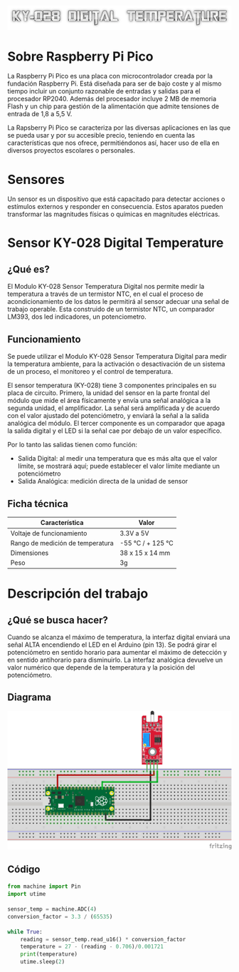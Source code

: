 ![Titulo](cooltext399271184396629.png)

# Sobre Raspberry Pi Pico
La Raspberry Pi Pico es una placa con microcontrolador creada por la fundación Raspberry Pi. Está diseñada para ser de bajo coste y al mismo tiempo incluir un conjunto razonable de entradas y salidas para el procesador RP2040. Además del procesador incluye 2 MB de memoria Flash y un chip para gestión de la alimentación que admite tensiones de entrada de 1,8 a 5,5 V.

La Rapsberry Pi Pico se caracteriza por las diversas aplicaciones en las que se pueda usar y por su accesible precio, teniendo en cuenta las características que nos ofrece, permitiéndonos así, hacer uso de ella en diversos proyectos escolares o personales.


# Sensores
Un sensor es un dispositivo que está capacitado para detectar acciones o estímulos externos y responder en consecuencia. Estos aparatos pueden transformar las magnitudes físicas o químicas en magnitudes eléctricas.


# Sensor KY-028 Digital Temperature

## ¿Qué es?
El Modulo KY-028 Sensor Temperatura Digital nos permite medir la temperatura a través de un termistor  NTC, en el cual el proceso de acondicionamiento de los datos le permitirá al sensor adecuar una señal de trabajo operable. Esta construido de un termistor NTC, un comparador LM393, dos led indicadores, un potenciometro.

## Funcionamiento
Se puede utilizar el Modulo KY-028 Sensor Temperatura Digital para medir la temperatura ambiente, para la activación o desactivación de un sistema de un proceso, el monitoreo y el control de temperatura.

El sensor temperatura (KY-028) tiene 3 componentes principales en su placa de circuito. Primero, la unidad del sensor en la parte frontal del módulo que mide el área físicamente y envía una señal analógica a la segunda unidad, el amplificador. La señal será amplificada y de acuerdo con el valor ajustado del potenciómetro, y enviará la señal a la salida analógica del módulo.
El tercer componente es un comparador que apaga la salida digital y el LED si la señal cae por debajo de un valor específico.

Por lo tanto las salidas tienen como función:
- Salida Digital: al medir una temperatura que es más alta que el valor límite, se mostrará aquí; puede establecer el valor límite mediante un potenciómetro
- Salida Analógica: medición directa de la unidad de sensor

## Ficha técnica 
|            Característica              |         Valor       |
|----------------------------------------|---------------------|
| Voltaje de funcionamiento              | 3.3V a  5V          |
| Rango de medición de temperatura       | -55 °C / + 125 °C   |
| Dimensiones                            | 38 x 15 x 14 mm     |
| Peso                                   | 3g                  |

  
# Descripción del trabajo

## ¿Qué se busca hacer?
Cuando se alcanza el máximo de temperatura, la interfaz digital enviará una señal ALTA encendiendo el LED en el Arduino (pin 13). Se podrá girar el potenciómetro en sentido horario para aumentar el máximo de detección y en sentido antihorario para disminuirlo. La interfaz analógica devuelve un valor numérico que depende de la temperatura y la posición del potenciómetro.

## Diagrama
![Diagrama](DiagramaSistemas_bb1.jpg)


## Código
````python
from machine import Pin
import utime
 
sensor_temp = machine.ADC(4)
conversion_factor = 3.3 / (65535)
 
while True:
    reading = sensor_temp.read_u16() * conversion_factor 
    temperature = 27 - (reading - 0.706)/0.001721
    print(temperature)
    utime.sleep(2)
````
